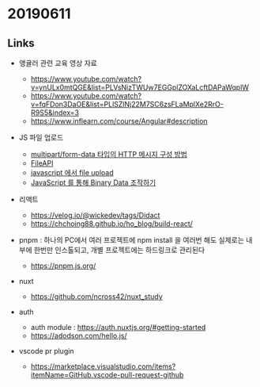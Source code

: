 # 20190611

## Links

- 앵귤러 관련 교육 영상 자료
    - https://www.youtube.com/watch?v=ynULx0mtQGE&list=PLVsNizTWUw7EGGplZOXaLcftDAPaWqplW
    - https://www.youtube.com/watch?v=fqFDon3DaOE&list=PLlSZlNj22M7SC6zsFLaMplXe2RrO-R9S5&index=3
    - https://www.inflearn.com/course/Angular#description

- JS 파일 업로드
    - [multipart/form-data 타입의 HTTP 메시지 구성 방법](https://soooprmx.com/archives/9626)
    - [FileAPI](https://developer.mozilla.org/ko/docs/Web/API/File/Using_files_from_web_applications)
    - [javascript 에서 file upload](http://i5on9i.blogspot.com/2017/07/js-javascript-file-upload.html )
    - [JavaScript 를 통해 Binary Data 조작하기](http://mohwa.github.io/blog/javascript/2015/08/31/binary-inJS/)

- 리액트
    - https://velog.io/@wickedev/tags/Didact
    - https://chchoing88.github.io/ho_blog/build-react/

- pnpm : 하나의 PC에서 여러 프로젝트에 npm install 을 여러번 해도 실제로는 내부에 한번만 인스톨되고, 개별 프로젝트에는 하드링크로 관리된다
    - https://pnpm.js.org/

- nuxt
    - https://github.com/ncross42/nuxt_study

- auth
    - auth module : https://auth.nuxtjs.org/#getting-started
    - https://adodson.com/hello.js/

- vscode pr plugin
    - https://marketplace.visualstudio.com/items?itemName=GitHub.vscode-pull-request-github